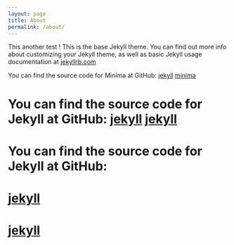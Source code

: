 ```yaml
---
layout: page
title: About
permalink: /about/
---
```


This another test !
This is the base Jekyll theme. You can find out more info about customizing your Jekyll theme, as well as basic Jekyll usage documentation at [jekyllrb.com](https://jekyllrb.com/)

You can find the source code for Minima at GitHub:
[jekyll][jekyll-organization]
[minima](https://github.com/jekyll/minima)

You can find the source code for Jekyll at GitHub:
[jekyll][jekyll-organization]
[jekyll](https://github.com/jekyll/jekyll)
=======
# You can find the source code for Jekyll at GitHub:
# [jekyll][jekyll-organization]
# [jekyll](https://github.com/jekyll/jekyll)



[jekyll-organization]: https://github.com/jekyll
